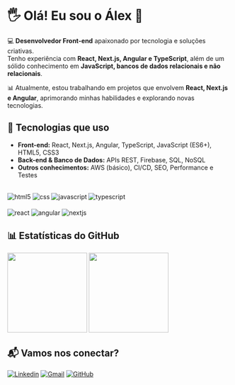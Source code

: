 # 🖐 Olá! Eu sou o Álex 👋  

💻 **Desenvolvedor Front-end** apaixonado por tecnologia e soluções criativas.  
Tenho experiência com **React, Next.js, Angular e TypeScript**, além de um sólido conhecimento em **JavaScript, bancos de dados relacionais e não relacionais**.  

📊 Atualmente, estou trabalhando em projetos que envolvem **React, Next.js e Angular**, aprimorando minhas habilidades e explorando novas tecnologias.  

## 🚀 Tecnologias que uso  
- **Front-end:** React, Next.js, Angular, TypeScript, JavaScript (ES6+), HTML5, CSS3  
- **Back-end & Banco de Dados:** APIs REST, Firebase, SQL, NoSQL  
- **Outros conhecimentos:** AWS (básico), CI/CD, SEO, Performance e Testes  

<div style="display: inline_block"><br/>
  <img align="center"  alt="html5" src="https://img.shields.io/badge/HTML5-E34F26?style=for-the-badge&logo=html5&logoColor=white" />
  <img align=center alt="css" src="https://img.shields.io/badge/CSS3-1572B6?style=for-the-badge&logo=css3&logoColor=white" />
  <img align=center alt="javascript" src="https://img.shields.io/badge/JavaScript-F7DF1E?style=for-the-badge&logo=javascript&logoColor=black" />
  <img align="center"  alt="typescript" src="https://img.shields.io/badge/TypeScript-007ACC?style=for-the-badge&logo=typescript&logoColor=white" />
</div>
<div style="display: inline_block"><br/>
    <img align="center" alt="react" src="https://img.shields.io/badge/React-20232A?style=for-the-badge&logo=react&logoColor=61DAFB" />
    <img align="center" alt="angular" src="https://img.shields.io/badge/Angular-DD0031?style=for-the-badge&logo=angular&logoColor=white" />
    <img align="center" alt="nextjs" src="https://img.shields.io/badge/Next.js-ffffff?style=for-the-badge&logo=next&logoColor=black" />
</div>


## 📊 Estatísticas do GitHub 

<div align="left">
  <img height="180em" src="https://github-readme-stats.vercel.app/api?username=alexmacieldeveloper&show_icons=true&theme=dark" />
  <img height="180em" src="https://github-readme-stats.vercel.app/api/top-langs/?username=alexmacieldeveloper&layout=donut&theme=dark" />
</div>


## 📬 Vamos nos conectar? 

[![Linkedin](https://img.shields.io/badge/LinkedIn-0077B5?style=for-the-badge&logo=linkedin&logoColor=white)](https://linkedin.com/in/alexmacieldeveloper)
[![Gmail](https://img.shields.io/badge/Gmail-D14836?style=for-the-badge&logo=gmail&logoColor=white)](mailto:alexmacielsilva29@gmail.com)
[![GitHub](https://img.shields.io/badge/GitHub-%23181717.svg?style=for-the-badge&logo=github&logoColor=white)](https://github.com/alexmacieldeveloper)
